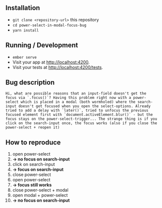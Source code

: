 ## Installation

* `git clone <repository-url>` this repository
* `cd power-select-in-modal-focus-bug`
* `yarn install`

## Running / Development

* `ember serve`
* Visit your app at [http://localhost:4200](http://localhost:4200).
* Visit your tests at [http://localhost:4200/tests](http://localhost:4200/tests).

## Bug description

```
Hi, what are possible reasons that an input-field doesn't get the focus via `.focus()`? Having this problem right now with a power-select which is placed in a modal (both wormholed) where the search-input doesn't get focused when you open the select-options. Already tried to add a delay with `later()`, tried to unfocus the previous focused element first with `document.activeElement.blur()` - but the focus stays on the power-select-trigger... The strange thing is if you click on the search-input once, the focus works (also if you close the power-select + reopen it)
```

## How to reproduce

1. open power-select
1. **-> no focus on search-input**
1. click on search-input
1. **-> focus on search-input**
1. close power-select
1. open power-select
1. **-> focus still works**
1. close power-select + modal
1. open modal + power-select
1. **-> no focus on search-input**
